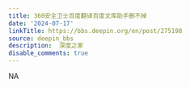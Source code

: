 ```yaml
---
title: 360安全卫士百度翻译百度文库助手删不掉
date: '2024-07-17'
linkTitle: https://bbs.deepin.org/en/post/275198
source: deepin_bbs
description:  深度之家 
disable_comments: true
---
```

NA
